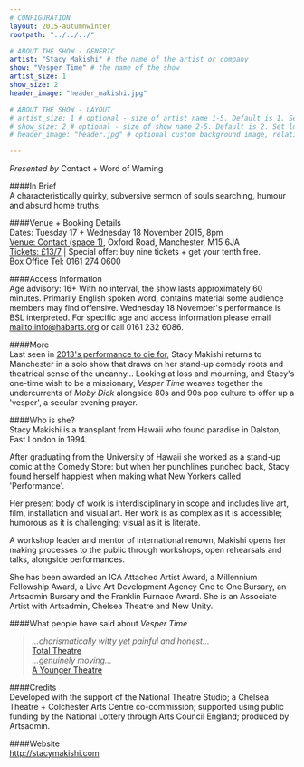 ```yaml
---
# CONFIGURATION
layout: 2015-autumnwinter
rootpath: "../../../"

# ABOUT THE SHOW - GENERIC
artist: "Stacy Makishi" # the name of the artist or company
show: "Vesper Time" # the name of the show
artist_size: 1
show_size: 2
header_image: "header_makishi.jpg"    

# ABOUT THE SHOW - LAYOUT
# artist_size: 1 # optional - size of artist name 1-5. Default is 1. Set longer names to lower values
# show_size: 2 # optional - size of show name 2-5. Default is 2. Set longer names to lower values
# header_image: "header.jpg" # optional custom background image, relative to current page

---
```

*Presented by* Contact + Word of Warning         
       
####In Brief      
A characteristically quirky, subversive sermon of souls searching, humour and absurd home truths.        
       
####Venue + Booking Details    
Dates: Tuesday 17 + Wednesday 18 November 2015, 8pm         
[Venue: Contact (space 1)](http://contactmcr.com/visit/getting-here), Oxford Road, Manchester, M15 6JA        
[Tickets: £13/7](http://contactmcr.com/whats-on/40896-stacy-makishi-vesper-time/booking/) | Special offer: buy nine tickets + get your tenth free.    
Box Office Tel: 0161 274 0600         
        
####Access Information        
Age advisory: 16+ With no interval, the show lasts approximately 60 minutes. Primarily English spoken word, contains material some audience members may find offensive. Wednesday 18 November's performance is BSL interpreted. For specific age and access information please email <mailto:info@habarts.org> or call 0161 232 6086.     
             
####More      
Last seen in [2013's performance to die for](/archive/2013-autumnwinter/makishi), Stacy Makishi returns to Manchester in a solo show that draws on her stand-up comedy roots and theatrical sense of the uncanny… Looking at loss and mourning, and Stacy's one-time wish to be a missionary, *Vesper Time* weaves together the undercurrents of *Moby Dick* alongside 80s and 90s pop culture to offer up a 'vesper', a secular evening prayer.             
       
####Who is she?     
Stacy Makishi is a transplant from Hawaii who found paradise in Dalston, East London in 1994.            
       
After graduating from the University of Hawaii she worked as a stand-up comic at the Comedy Store: but when her punchlines punched back, Stacy found herself happiest when making what New Yorkers called 'Performance'.            
       
Her present body of work is interdisciplinary in scope and includes live art, film, installation and visual art. Her work is as complex as it is accessible; humorous as it is challenging; visual as it is literate.          
       
A workshop leader and mentor of international renown, Makishi opens her making processes to the public through workshops, open rehearsals and talks, alongside performances.             
       
She has been awarded an ICA Attached Artist Award, a Millennium Fellowship Award, a Live Art Development Agency One to One Bursary, an Artsadmin Bursary and the Franklin Furnace Award. She is an Associate Artist with Artsadmin, Chelsea Theatre and New Unity.           
       
####What people have said about *Vesper Time*        
>*…charismatically witty yet painful and honest…*<br>[Total Theatre](http://totaltheatre.org.uk/vespertime)     
>*…genuinely moving…*<br>[A Younger Theatre](http://www.ayoungertheatre.com/review-vespertime-chelsea-theatre-stacey-makishi)
       
####Credits          
Developed with the support of the National Theatre Studio; a Chelsea Theatre + Colchester Arts Centre co-commission; supported using public funding by the National Lottery through Arts Council England; produced by Artsadmin.
       
####Website          
<http://stacymakishi.com>
